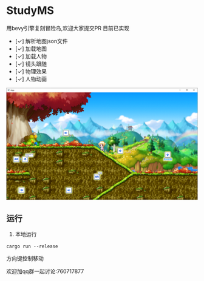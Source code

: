 # StudyMS
用bevy引擎复刻冒险岛,欢迎大家提交PR
目前已实现
- [✓] 解析地图json文件
- [✓] 加载地图
- [✓] 加载人物
- [✓] 镜头跟随
- [✓] 物理效果
- [✓] 人物动画

![img](demo.png)
## 运行
1. 本地运行
```
cargo run --release
```

方向键控制移动

欢迎加qq群一起讨论:760717877